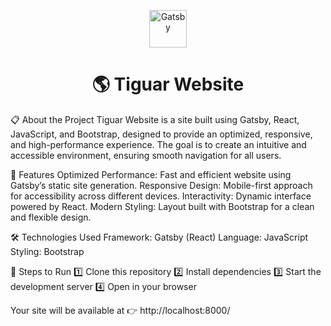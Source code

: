 <p align="center">
  <a href="https://www.gatsbyjs.com/?utm_source=starter&utm_medium=readme&utm_campaign=minimal-starter">
    <img alt="Gatsby" src="https://www.gatsbyjs.com/Gatsby-Monogram.svg" width="60" />
  </a>
</p>
<h1 align="center">
  🌎 Tiguar Website
</h1>

📋 About the Project
Tiguar Website is a site built using Gatsby, React, JavaScript, and Bootstrap, designed to provide an optimized, responsive, and high-performance experience. The goal is to create an intuitive and accessible environment, ensuring smooth navigation for all users.

🚀 Features
Optimized Performance: Fast and efficient website using Gatsby’s static site generation.
Responsive Design: Mobile-first approach for accessibility across different devices.
Interactivity: Dynamic interface powered by React.
Modern Styling: Layout built with Bootstrap for a clean and flexible design.

🛠️ Technologies Used
Framework: Gatsby (React)
Language: JavaScript
Styling: Bootstrap

🚀 Steps to Run
1️⃣ Clone this repository
2️⃣ Install dependencies
3️⃣ Start the development server
4️⃣ Open in your browser

Your site will be available at 👉 http://localhost:8000/
